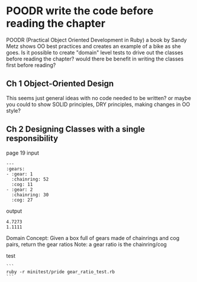 # POODR write the code before reading the chapter

POODR (Practical Object Oriented Development in Ruby) a book by Sandy Metz
shows OO best practices and creates an example of a bike as she goes. Is it
possible to create "domain" level tests to drive out the classes before reading
the chapter? would there be benefit in writing the classes first before
reading?

## Ch 1 Object-Oriented Design

  This seems just general ideas with no code needed to be written?
  or maybe you could to show SOLID principles, DRY principles, making changes
  in OO style?

## Ch 2 Designing Classes with a single responsibility

page 19
input

    ---
    :gears:
    - :gear: 1
      :chainring: 52
      :cog: 11
    - :gear: 2
      :chainring: 30
      :cog: 27

output

    4.7273
    1.1111

Domain Concept:
  Given a box full of gears made of chainrings and cog pairs, return the gear
  ratios
  Note: a gear ratio is the chainring/cog


test

    ```
    ruby -r minitest/pride gear_ratio_test.rb
    ```


